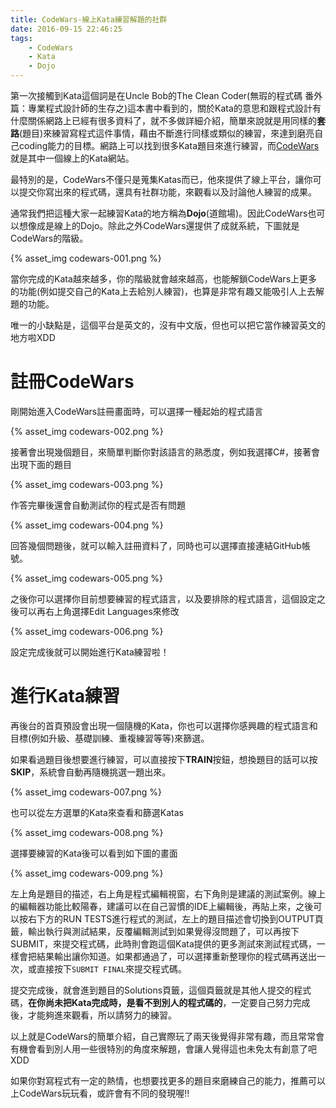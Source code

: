 ```yaml
---
title: CodeWars-線上Kata練習解題的社群
date: 2016-09-15 22:46:25
tags:
    - CodeWars
    - Kata
    - Dojo
---
```


第一次接觸到Kata這個詞是在Uncle Bob的The Clean Coder(無瑕的程式碼 番外篇：專業程式設計師的生存之)這本書中看到的，關於Kata的意思和跟程式設計有什麼關係網路上已經有很多資料了，就不多做詳細介紹，簡單來說就是用同樣的**套路**(題目)來練習寫程式這件事情，藉由不斷進行同樣或類似的練習，來達到磨亮自己coding能力的目標。網路上可以找到很多Kata題目來進行練習，而[CodeWars](http://www.codewars.com/r/xKC5Nw)就是其中一個線上的Kata網站。

<!-- more -->

最特別的是，CodeWars不僅只是蒐集Katas而已，他來提供了線上平台，讓你可以提交你寫出來的程式碼，還具有社群功能，來觀看以及討論他人練習的成果。

通常我們把這種大家一起練習Kata的地方稱為**Dojo**(道館場)。因此CodeWars也可以想像成是線上的Dojo。除此之外CodeWars還提供了成就系統，下圖就是CodeWars的階級。

{% asset_img codewars-001.png %}

當你完成的Kata越來越多，你的階級就會越來越高，也能解鎖CodeWars上更多的功能(例如提交自己的Kata上去給別人練習)，也算是非常有趣又能吸引人上去解題的功能。

唯一的小缺點是，這個平台是英文的，沒有中文版，但也可以把它當作練習英文的地方啦XDD

# 註冊CodeWars

剛開始進入CodeWars註冊畫面時，可以選擇一種起始的程式語言

{% asset_img codewars-002.png %}

接著會出現幾個題目，來簡單判斷你對該語言的熟悉度，例如我選擇C#，接著會出現下面的題目

{% asset_img codewars-003.png %}

作答完畢後還會自動測試你的程式是否有問題

{% asset_img codewars-004.png %}

回答幾個問題後，就可以輸入註冊資料了，同時也可以選擇直接連結GitHub帳號。

{% asset_img codewars-005.png %}

之後你可以選擇你目前想要練習的程式語言，以及要排除的程式語言，這個設定之後可以再右上角選擇Edit Languages來修改

{% asset_img codewars-006.png %}

設定完成後就可以開始進行Kata練習啦！

# 進行Kata練習

再後台的首頁預設會出現一個隨機的Kata，你也可以選擇你感興趣的程式語言和目標(例如升級、基礎訓練、重複練習等等)來篩選。

如果看過題目後想要進行練習，可以直接按下**TRAIN**按鈕，想換題目的話可以按**SKIP**，系統會自動再隨機挑選一題出來。

{% asset_img codewars-007.png %}

也可以從左方選單的Kata來查看和篩選Katas

{% asset_img codewars-008.png %}

選擇要練習的Kata後可以看到如下圖的畫面

{% asset_img codewars-009.png %}

左上角是題目的描述，右上角是程式編輯視窗，右下角則是建議的測試案例。線上的編輯器功能比較陽春，建議可以在自己習慣的IDE上編輯後，再貼上來，之後可以按右下方的RUN TESTS進行程式的測試，左上的題目描述會切換到OUTPUT頁籤，輸出執行與測試結果，反覆編輯測試到如果覺得沒問題了，可以再按下SUBMIT，來提交程式碼，此時則會跑這個Kata提供的更多測試來測試程式碼，一樣會把結果輸出讓你知道。如果都通過了，可以選擇重新整理你的程式碼再送出一次，或直接按下`SUBMIT FINAL`來提交程式碼。

提交完成後，就會進到題目的Solutions頁籤，這個頁籤就是其他人提交的程式碼，**在你尚未把Kata完成時，是看不到別人的程式碼的**，一定要自己努力完成後，才能夠進來觀看，所以請努力的練習。

以上就是CodeWars的簡單介紹，自己實際玩了兩天後覺得非常有趣，而且常常會有機會看到別人用一些很特別的角度來解題，會讓人覺得這也未免太有創意了吧XDD

如果你對寫程式有一定的熱情，也想要找更多的題目來磨練自己的能力，推薦可以上CodeWars玩玩看，或許會有不同的發現喔!!